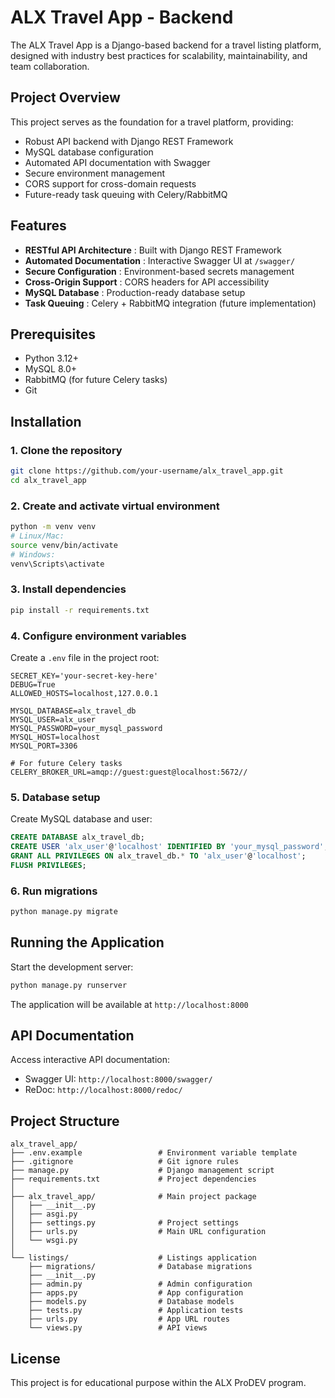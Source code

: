 # ALX Travel App - Backend

The ALX Travel App is a Django-based backend for a travel listing platform, designed with industry best practices for scalability, maintainability, and team collaboration.

## Project Overview

This project serves as the foundation for a travel platform, providing:

* Robust API backend with Django REST Framework
* MySQL database configuration
* Automated API documentation with Swagger
* Secure environment management
* CORS support for cross-domain requests
* Future-ready task queuing with Celery/RabbitMQ

## Features

* **RESTful API Architecture** : Built with Django REST Framework
* **Automated Documentation** : Interactive Swagger UI at `/swagger/`
* **Secure Configuration** : Environment-based secrets management
* **Cross-Origin Support** : CORS headers for API accessibility
* **MySQL Database** : Production-ready database setup
* **Task Queuing** : Celery + RabbitMQ integration (future implementation)

## Prerequisites

* Python 3.12+
* MySQL 8.0+
* RabbitMQ (for future Celery tasks)
* Git

## Installation

### 1. Clone the repository

```bash
git clone https://github.com/your-username/alx_travel_app.git
cd alx_travel_app
```

### 2. Create and activate virtual environment

```bash
python -m venv venv
# Linux/Mac:
source venv/bin/activate
# Windows:
venv\Scripts\activate
```

### 3. Install dependencies

```bash
pip install -r requirements.txt
```

### 4. Configure environment variables

Create a `.env` file in the project root:

```text
SECRET_KEY='your-secret-key-here'
DEBUG=True
ALLOWED_HOSTS=localhost,127.0.0.1

MYSQL_DATABASE=alx_travel_db
MYSQL_USER=alx_user
MYSQL_PASSWORD=your_mysql_password
MYSQL_HOST=localhost
MYSQL_PORT=3306

# For future Celery tasks
CELERY_BROKER_URL=amqp://guest:guest@localhost:5672//
```

### 5. Database setup

Create MySQL database and user:

```sql
CREATE DATABASE alx_travel_db;
CREATE USER 'alx_user'@'localhost' IDENTIFIED BY 'your_mysql_password';
GRANT ALL PRIVILEGES ON alx_travel_db.* TO 'alx_user'@'localhost';
FLUSH PRIVILEGES;
```

### 6. Run migrations

```bash
python manage.py migrate
```

## Running the Application

Start the development server:

```bash
python manage.py runserver
```

The application will be available at `http://localhost:8000`

## API Documentation

Access interactive API documentation:

* Swagger UI: `http://localhost:8000/swagger/`
* ReDoc: `http://localhost:8000/redoc/`

## Project Structure

```text
alx_travel_app/
├── .env.example                 # Environment variable template
├── .gitignore                   # Git ignore rules
├── manage.py                    # Django management script
├── requirements.txt             # Project dependencies
│
├── alx_travel_app/              # Main project package
│   ├── __init__.py
│   ├── asgi.py
│   ├── settings.py              # Project settings
│   ├── urls.py                  # Main URL configuration
│   └── wsgi.py
│
└── listings/                    # Listings application
    ├── migrations/              # Database migrations
    ├── __init__.py
    ├── admin.py                 # Admin configuration
    ├── apps.py                  # App configuration
    ├── models.py                # Database models
    ├── tests.py                 # Application tests
    ├── urls.py                  # App URL routes
    └── views.py                 # API views
```

## License

This project is for educational purpose within the ALX ProDEV program.
